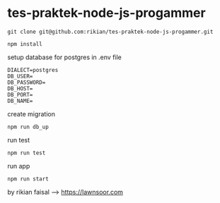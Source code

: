 # tes-praktek-node-js-progammer

```
git clone git@github.com:rikian/tes-praktek-node-js-progammer.git
```
```
npm install
```
setup database for postgres in .env file
```
DIALECT=postgres
DB_USER=
DB_PASSWORD=
DB_HOST=
DB_PORT=
DB_NAME=
```
create migration
```
npm run db_up
```
run test
```
npm run test
```
run app
```
npm run start
```

by rikian faisal --> https://lawnsoor.com
